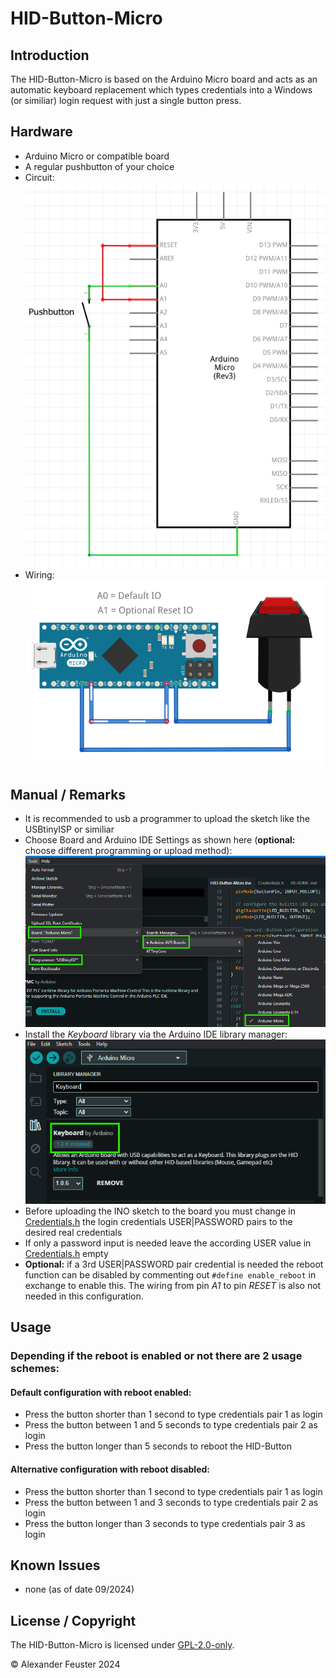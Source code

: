 # HID-Button-Micro

## Introduction
The HID-Button-Micro is based on the Arduino Micro board and acts as an automatic keyboard replacement which types credentials into a Windows (or similiar) login request with just a single button press.

## Hardware
- Arduino Micro or compatible board
- A regular pushbutton of your choice
- Circuit:<br> ![Circuit](./docs/Circuit.png)
- Wiring:<br> ![Wiring](./docs/Wiring.png)

## Manual / Remarks
- It is recommended to usb a programmer to upload the sketch like the USBtinyISP or similiar
- Choose Board and Arduino IDE Settings as shown here (__optional:__ choose different programming or upload method):<br> ![Arduino IDE Settings](./docs/Arduino_IDE_Settings.png)
- Install the _Keyboard_ library via the Arduino IDE library manager:<br> ![Arduino IDE Settings](./docs/Arduino_Keyboard_Library.png)
- Before uploading the INO sketch to the board you must change in [Credentials.h](./Credentials.h) the login credentials USER|PASSWORD pairs to the desired real credentials
- If only a password input is needed leave the according USER value in [Credentials.h](./Credentials.h) empty
- __Optional:__ if a 3rd USER|PASSWORD pair credential is needed the reboot function can be disabled by commenting out `#define enable_reboot` in exchange to enable this. The wiring from pin _A1_ to pin _RESET_ is also not needed in this configuration.

## Usage
### Depending if the reboot is enabled or not there are 2 usage schemes:
#### Default configuration with reboot enabled:
- Press the button shorter than 1 second to type credentials pair 1 as login
- Press the button between 1 and 5 seconds to type credentials pair 2 as login
- Press the button longer than 5 seconds to reboot the HID-Button
#### Alternative configuration with reboot disabled:
- Press the button shorter than 1 second to type credentials pair 1 as login
- Press the button between 1 and 3 seconds to type credentials pair 2 as login
- Press the button longer than 3 seconds to type credentials pair 3 as login

## Known Issues
- none (as of date 09/2024)

## License / Copyright
The HID-Button-Micro is licensed under [GPL-2.0-only](./LICENSE).

© Alexander Feuster 2024
